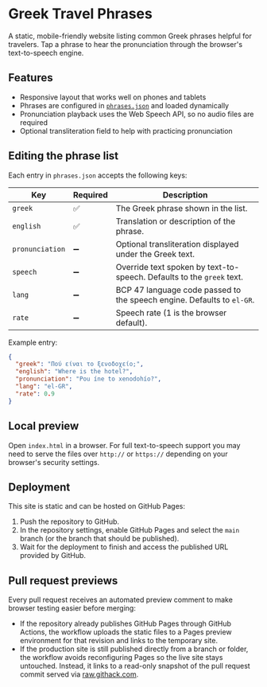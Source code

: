 # Greek Travel Phrases

A static, mobile-friendly website listing common Greek phrases helpful for travelers. Tap a phrase to hear the pronunciation through the browser's text-to-speech engine.

## Features

- Responsive layout that works well on phones and tablets
- Phrases are configured in [`phrases.json`](phrases.json) and loaded dynamically
- Pronunciation playback uses the Web Speech API, so no audio files are required
- Optional transliteration field to help with practicing pronunciation

## Editing the phrase list

Each entry in `phrases.json` accepts the following keys:

| Key | Required | Description |
| --- | --- | --- |
| `greek` | ✅ | The Greek phrase shown in the list. |
| `english` | ✅ | Translation or description of the phrase. |
| `pronunciation` | ➖ | Optional transliteration displayed under the Greek text. |
| `speech` | ➖ | Override text spoken by text-to-speech. Defaults to the `greek` text. |
| `lang` | ➖ | BCP 47 language code passed to the speech engine. Defaults to `el-GR`. |
| `rate` | ➖ | Speech rate (1 is the browser default). |

Example entry:

```json
{
  "greek": "Πού είναι το ξενοδοχείο;",
  "english": "Where is the hotel?",
  "pronunciation": "Pou íne to xenodohío?",
  "lang": "el-GR",
  "rate": 0.9
}
```

## Local preview

Open `index.html` in a browser. For full text-to-speech support you may need to serve the files over `http://` or `https://` depending on your browser's security settings.

## Deployment

This site is static and can be hosted on GitHub Pages:

1. Push the repository to GitHub.
2. In the repository settings, enable GitHub Pages and select the `main` branch (or the branch that should be published).
3. Wait for the deployment to finish and access the published URL provided by GitHub.

## Pull request previews

Every pull request receives an automated preview comment to make browser testing easier before merging:

- If the repository already publishes GitHub Pages through GitHub Actions, the workflow uploads the static files to a Pages preview environment for that revision and links to the temporary site.
- If the production site is still published directly from a branch or folder, the workflow avoids reconfiguring Pages so the live site stays untouched. Instead, it links to a read-only snapshot of the pull request commit served via [raw.githack.com](https://raw.githack.com/).
